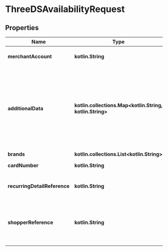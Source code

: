 
# ThreeDSAvailabilityRequest

## Properties
Name | Type | Description | Notes
------------ | ------------- | ------------- | -------------
**merchantAccount** | **kotlin.String** | The merchant account identifier. | 
**additionalData** | **kotlin.collections.Map&lt;kotlin.String, kotlin.String&gt;** | This field contains additional data, which may be required for a particular request.  The &#x60;additionalData&#x60; object consists of entries, each of which includes the key and value. |  [optional]
**brands** | **kotlin.collections.List&lt;kotlin.String&gt;** | List of brands. |  [optional]
**cardNumber** | **kotlin.String** | Card number or BIN. |  [optional]
**recurringDetailReference** | **kotlin.String** | A recurring detail reference corresponding to a card. |  [optional]
**shopperReference** | **kotlin.String** | The shopper&#39;s reference to uniquely identify this shopper (e.g. user ID or account ID). |  [optional]




